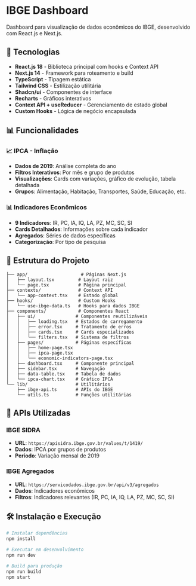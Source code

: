 # IBGE Dashboard

Dashboard para visualização de dados econômicos do IBGE, desenvolvido com React.js e Next.js.

## 🚀 Tecnologias

- **React.js 18** - Biblioteca principal com hooks e Context API
- **Next.js 14** - Framework para roteamento e build
- **TypeScript** - Tipagem estática
- **Tailwind CSS** - Estilização utilitária
- **Shadcn/ui** - Componentes de interface
- **Recharts** - Gráficos interativos
- **Context API + useReducer** - Gerenciamento de estado global
- **Custom Hooks** - Lógica de negócio encapsulada

## 📊 Funcionalidades

### 📈 **IPCA - Inflação**
- **Dados de 2019**: Análise completa do ano
- **Filtros Interativos**: Por mês e grupo de produtos
- **Visualizações**: Cards com variações, gráfico de evolução, tabela detalhada
- **Grupos**: Alimentação, Habitação, Transportes, Saúde, Educação, etc.

### 📊 **Indicadores Econômicos**
- **9 Indicadores**: IR, PC, IA, IQ, LA, PZ, MC, SC, SI
- **Cards Detalhados**: Informações sobre cada indicador
- **Agregados**: Séries de dados específicas
- **Categorização**: Por tipo de pesquisa

## 📁 Estrutura do Projeto

```
├── app/                    # Páginas Next.js
│   ├── layout.tsx         # Layout raiz
│   └── page.tsx           # Página principal
├── contexts/              # Context API
│   └── app-context.tsx    # Estado global
├── hooks/                 # Custom Hooks
│   └── use-ibge-data.ts   # Hooks para dados IBGE
├── components/            # Componentes React
│   ├── ui/               # Componentes reutilizáveis
│   │   ├── loading.tsx   # Estados de carregamento
│   │   ├── error.tsx     # Tratamento de erros
│   │   ├── cards.tsx     # Cards especializados
│   │   └── filters.tsx   # Sistema de filtros
│   ├── pages/            # Páginas específicas
│   │   ├── home-page.tsx
│   │   ├── ipca-page.tsx
│   │   └── economic-indicators-page.tsx
│   ├── dashboard.tsx     # Componente principal
│   ├── sidebar.tsx       # Navegação
│   ├── data-table.tsx    # Tabela de dados
│   └── ipca-chart.tsx    # Gráfico IPCA
└── lib/                  # Utilitários
    ├── ibge-api.ts       # APIs do IBGE
    └── utils.ts          # Funções utilitárias
```

## 🔗 APIs Utilizadas

### **IBGE SIDRA**
- **URL**: `https://apisidra.ibge.gov.br/values/t/1419/`
- **Dados**: IPCA por grupos de produtos
- **Período**: Variação mensal de 2019

### **IBGE Agregados**
- **URL**: `https://servicodados.ibge.gov.br/api/v3/agregados`
- **Dados**: Indicadores econômicos
- **Filtros**: Indicadores relevantes (IR, PC, IA, IQ, LA, PZ, MC, SC, SI)

## 🛠️ Instalação e Execução

```bash
# Instalar dependências
npm install

# Executar em desenvolvimento
npm run dev

# Build para produção
npm run build
npm start
```
